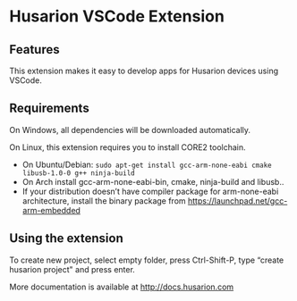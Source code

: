 # Husarion VSCode Extension

## Features

This extension makes it easy to develop apps for Husarion devices using VSCode.

## Requirements

On Windows, all dependencies will be downloaded automatically.

On Linux, this extension requires you to install CORE2 toolchain.

* On Ubuntu/Debian: `sudo apt-get install gcc-arm-none-eabi cmake libusb-1.0-0 g++ ninja-build`
* On Arch install gcc-arm-none-eabi-bin, cmake, ninja-build and libusb..
* If your distribution doesn’t have compiler package for arm-none-eabi architecture, install the binary package from https://launchpad.net/gcc-arm-embedded

## Using the extension

To create new project, select empty folder, press Ctrl-Shift-P, type “create husarion project" and press enter.

More documentation is available at http://docs.husarion.com
